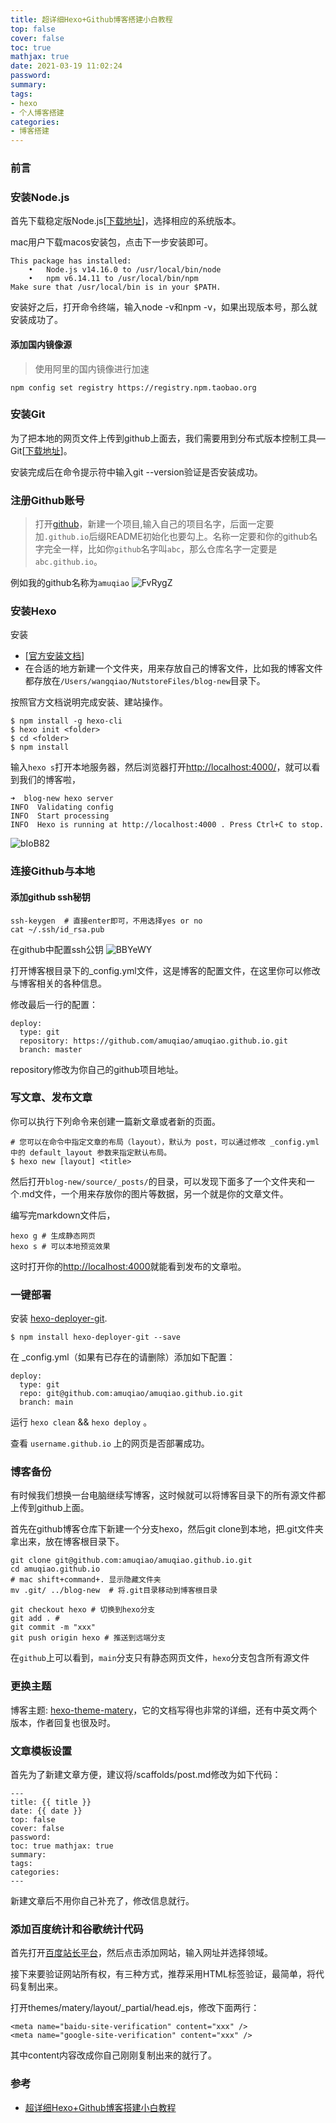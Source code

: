 ```yaml
---
title: 超详细Hexo+Github博客搭建小白教程
top: false
cover: false
toc: true
mathjax: true
date: 2021-03-19 11:02:24
password:
summary:
tags: 
- hexo
- 个人博客搭建
categories: 
- 博客搭建
---
```


### 前言


### 安装Node.js

首先下载稳定版Node.js[[下载地址](https://nodejs.org/zh-cn/download/)]，选择相应的系统版本。

mac用户下载macos安装包，点击下一步安装即可。
```
This package has installed:
	•	Node.js v14.16.0 to /usr/local/bin/node
	•	npm v6.14.11 to /usr/local/bin/npm
Make sure that /usr/local/bin is in your $PATH.
```

安装好之后，打开命令终端，输入node -v和npm -v，如果出现版本号，那么就安装成功了。

#### 添加国内镜像源
> 使用阿里的国内镜像进行加速
```
npm config set registry https://registry.npm.taobao.org
```


### 安装Git

为了把本地的网页文件上传到github上面去，我们需要用到分布式版本控制工具—Git[[下载地址](https://git-scm.com/downloads)]。

安装完成后在命令提示符中输入git --version验证是否安装成功。

### 注册Github账号

> 打开[github](https://github.com/)，新建一个项目,输入自己的项目名字，后面一定要加`.github.io`后缀README初始化也要勾上。名称一定要和你的github名字完全一样，比如你`github`名字叫`abc`，那么仓库名字一定要是`abc.github.io`。

例如我的github名称为`amuqiao`
![FvRygZ](https://aamuqiao.oss-cn-beijing.aliyuncs.com/uPic/FvRygZ.png)


### 安装Hexo
安装
- [[官方安装文档](https://hexo.io/zh-cn/docs/index.html)]
- 在合适的地方新建一个文件夹，用来存放自己的博客文件，比如我的博客文件都存放在`/Users/wangqiao/NutstoreFiles/blog-new`目录下。

按照官方文档说明完成安装、建站操作。
```
$ npm install -g hexo-cli
$ hexo init <folder>
$ cd <folder>
$ npm install
```

输入`hexo s`打开本地服务器，然后浏览器打开[http://localhost:4000/](http://localhost:4000/)，就可以看到我们的博客啦，
```
➜  blog-new hexo server
INFO  Validating config
INFO  Start processing
INFO  Hexo is running at http://localhost:4000 . Press Ctrl+C to stop.
```
![bIoB82](https://aamuqiao.oss-cn-beijing.aliyuncs.com/uPic/bIoB82.png)


### 连接Github与本地

#### 添加github ssh秘钥
```
ssh-keygen  # 直接enter即可，不用选择yes or no
cat ~/.ssh/id_rsa.pub
```
在github中配置ssh公钥
![BBYeWY](https://aamuqiao.oss-cn-beijing.aliyuncs.com/uPic/BBYeWY.png)


打开博客根目录下的_config.yml文件，这是博客的配置文件，在这里你可以修改与博客相关的各种信息。

修改最后一行的配置：


```
deploy:
  type: git
  repository: https://github.com/amuqiao/amuqiao.github.io.git
  branch: master
```

repository修改为你自己的github项目地址。


### 写文章、发布文章
你可以执行下列命令来创建一篇新文章或者新的页面。
```
# 您可以在命令中指定文章的布局（layout），默认为 post，可以通过修改 _config.yml 中的 default_layout 参数来指定默认布局。
$ hexo new [layout] <title>  
```

然后打开`blog-new/source/_posts/`的目录，可以发现下面多了一个文件夹和一个.md文件，一个用来存放你的图片等数据，另一个就是你的文章文件。

编写完markdown文件后，
```
hexo g # 生成静态网页
hexo s # 可以本地预览效果
```
这时打开你的[http://localhost:4000](http://localhost:4000)就能看到发布的文章啦。

###  一键部署
安装 [hexo-deployer-git](https://github.com/hexojs/hexo-deployer-git).
```
$ npm install hexo-deployer-git --save
```

在 _config.yml（如果有已存在的请删除）添加如下配置：

```
deploy:
  type: git
  repo: git@github.com:amuqiao/amuqiao.github.io.git
  branch: main
```
运行 `hexo clean` && `hexo deploy` 。

查看 `username.github.io` 上的网页是否部署成功。

### 博客备份

有时候我们想换一台电脑继续写博客，这时候就可以将博客目录下的所有源文件都上传到github上面。

首先在github博客仓库下新建一个分支hexo，然后git clone到本地，把.git文件夹拿出来，放在博客根目录下。

```
git clone git@github.com:amuqiao/amuqiao.github.io.git
cd amuqiao.github.io
# mac shift+command+. 显示隐藏文件夹
mv .git/ ../blog-new  # 将.git目录移动到博客根目录

git checkout hexo # 切换到hexo分支
git add . # 
git commit -m "xxx" 
git push origin hexo # 推送到远端分支
```
在`github`上可以看到，`main`分支只有静态网页文件，`hexo`分支包含所有源文件


### 更换主题
博客主题: [hexo-theme-matery](https://github.com/blinkfox/hexo-theme-matery/blob/develop/README_CN.md)，它的文档写得也非常的详细，还有中英文两个版本，作者回复也很及时。


### 文章模板设置
首先为了新建文章方便，建议将/scaffolds/post.md修改为如下代码：

```
--- 
title: {{ title }} 
date: {{ date }} 
top: false 
cover: false 
password: 
toc: true mathjax: true 
summary: 
tags: 
categories: 
---
```
新建文章后不用你自己补充了，修改信息就行。

### 添加百度统计和谷歌统计代码
首先打开[百度站长平台](https://ziyuan.baidu.com/site/index)，然后点击添加网站，输入网址并选择领域。

接下来要验证网站所有权，有三种方式，推荐采用HTML标签验证，最简单，将代码复制出来。

打开themes/matery/layout/_partial/head.ejs，修改下面两行：

```
<meta name="baidu-site-verification" content="xxx" />
<meta name="google-site-verification" content="xxx" />
```
其中content内容改成你自己刚刚复制出来的就行了。


### 参考
- [超详细Hexo+Github博客搭建小白教程](https://godweiyang.com/2018/04/13/hexo-blog/)